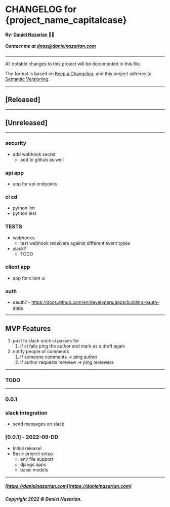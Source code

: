 # CHANGELOG for {project_name_capitalcase}
#### By: [Daniel Nazarian](https://danielnazarian) 🐧👹
##### Contact me at <dnaz@danielnazarian.com>

-------------------------------------------------------

All notable changes to this project will be documented in this file.

The format is based on [Keep a Changelog](https://keepachangelog.com/en/1.0.0/),
and this project adheres to [Semantic Versioning](https://semver.org/spec/v2.0.0.html).


-------------------------------------------------------

## [Released]



-------------------------------------------------------

## [Unreleased]

-----

### security
- add webhook secret
    - add to github as well


### api app
- app for api endpoints


### ci cd
- python lint
- python test


### TESTS
- webhooks
    - test webhook receivers against different event types
- slack?
    - TODO


### client app
- app for client ui


### auth
- oauth? - https://docs.github.com/en/developers/apps/building-oauth-apps


-----

## MVP Features
1. post to slack once ci passes for 
	1. if ci fails ping the author and mark as a draft again
2. notify people of comments
	1. if someone comments -> ping author
	2. if author requests rereview -> ping reviewers


-------------------------------------------------------
### TODO
----
### 0.0.1



### slack integration
- send messages on slack


### [0.0.1] - 2022-09-DD
- Initial release!
- Basic project setup
    - env file support
    - django apps
    - basic models

-------------------------------------------------------

##### [https://danielnazarian.com](https://danielnazarian.com)
##### Copyright 2022 © Daniel Nazarian.
